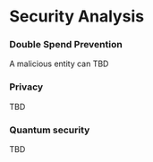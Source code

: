# Security Analysis

### Double Spend Prevention
A malicious entity can 
TBD

### Privacy
TBD

### Quantum security
TBD
